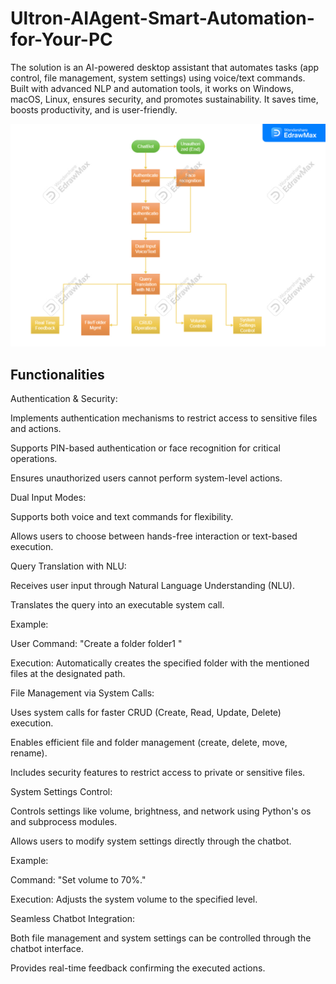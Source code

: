 # Ultron-AIAgent-Smart-Automation-for-Your-PC
The solution is an AI-powered desktop assistant that automates tasks (app control, file management, system settings) using voice/text commands. Built with advanced NLP and automation tools, it works on Windows, macOS, Linux, ensures security, and promotes sustainability. It saves time, boosts productivity, and is user-friendly.
  

  <img src="Worflow.jpg" alt="Workflow Image">

<h2>Functionalities</h2>

Authentication & Security:

Implements authentication mechanisms to restrict access to sensitive files and actions.

Supports PIN-based authentication or face recognition for critical operations.

Ensures unauthorized users cannot perform system-level actions.

Dual Input Modes:

Supports both voice and text commands for flexibility.

Allows users to choose between hands-free interaction or text-based execution.

Query Translation with NLU:

Receives user input through Natural Language Understanding (NLU).

Translates the query into an executable system call.

Example:

User Command: "Create a folder folder1 "

Execution: Automatically creates the specified folder with the mentioned files at the designated path.

File Management via System Calls:

Uses system calls for faster CRUD (Create, Read, Update, Delete) execution.

Enables efficient file and folder management (create, delete, move, rename).

Includes security features to restrict access to private or sensitive files.

System Settings Control:

Controls settings like volume, brightness, and network using Python's os and subprocess modules.

Allows users to modify system settings directly through the chatbot.

Example:

Command: "Set volume to 70%."

Execution: Adjusts the system volume to the specified level.

Seamless Chatbot Integration:

Both file management and system settings can be controlled through the chatbot interface.

Provides real-time feedback confirming the executed actions.